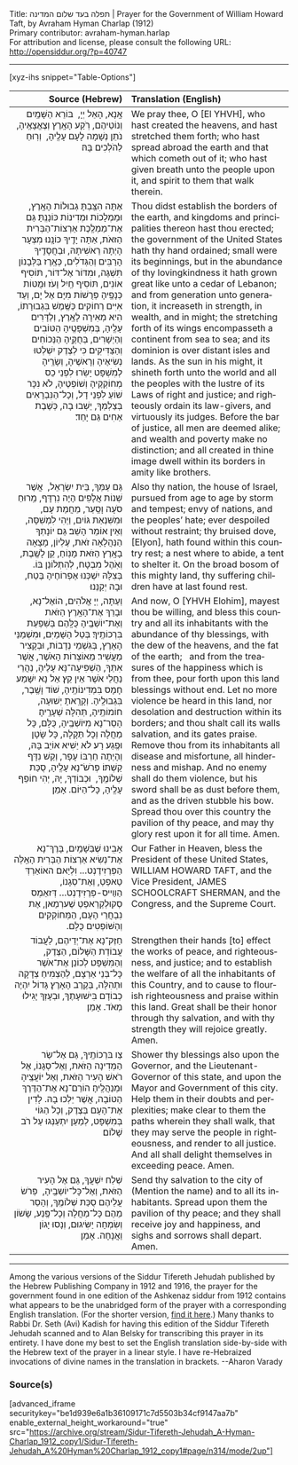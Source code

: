 <html>
<head></head>
<body>
Title: תפלה בעד שלום המדינה | Prayer for the Government of William Howard Taft, by Avraham Hyman Charlap (1912)<br />
Primary contributor: avraham-hyman.harlap<br />
For attribution and license, please consult the following URL: <a href="http://opensiddur.org/?p=40747">http://opensiddur.org/?p=40747</a>
<p />
<hr />

[xyz-ihs snippet="Table-Options"]<table style="margin-left: auto; margin-right: auto;" class="draggable">
<thead><tr><th id="x" style="text-align: right;">Source (Hebrew)</th><th style="text-align: left;">Translation (English)</th></tr></thead>
<tbody>
<tr><td style="vertical-align:top;">
<div class="liturgy" lang="he" style="text-align: right;">
אָֽנָא, ‏הָאֵל יְיָ, ‏
בּוֹרֵא הַשָּׁמַֽיִם וְנוֹטֵיהֶם,
‏רֹֽקַע הָאָֽרֶץ וְצֶאֱצָאֶֽיהָ, 
‏נֹתֵן נְשָׁמָה לָעָם עָלֶֽיהָ, ‏
וְרֽוּחַ לַהֹלְכִים בָּהּ׃
</div></td>

<td style="vertical-align:top;">
<div class="english" lang="en" style="text-align: left;">
We pray thee, O [El YHVH], 
who hast created the heavens, and hast stretched them forth; 
who hast spread abroad the earth and that which cometh out of it; 
who hast given breath unto the people upon it, 
and spirit to them that walk therein. 
</div></td></tr>


<tr><td style="vertical-align:top;">
<div class="liturgy" lang="he" style="text-align: right;">
אַתָּה הִצַּֽבְתָּ גְבוּלוֹת הָאָֽרֶץ, 
וּמַמְלָכוֹת וּמְדִינוֹת כּוֹנָנְֽתָּ׃ 
גַּם אֶת־מַמְלֶֽכֶת אַרְצוֹת־הַבְּרִית הַזּאֹת, אַתָּה יָדֶֽיךָ כּוֹנָֽנוּ׃ 
מִצְעָר הָיְתָה רֵאשִׁיתָהּ, וּבַחֲסָדֶֽיךָ הָרַבִּים וְהַגְּדֺלִים, 
‏כְּאֶֽרֶז בַּלְּבָנוֹן תִּשְׁגֶּה, 
וּמִדּוֹר אֶל־דּוֹר, 
תּוֹסִיף אוֹנִים, תּוֹסִיף חַֽיִל וָעֹז׃ 
וּמֻטּוֹת כְּנָפֶֽיהָ פְּרֻשׁוֹת מִיָּם אֶל יָם, 
וְעַד אִיִּים רְחוֹקִים׃ 
כַּשֶּֽׁמֶשׁ בִּגְבוּרָתוֹ, 
הִיא מְאִירָה לָאָֽרֶץ, וְלַדָּרִים עָלֶֽיהָ, 
בְּמִשְׁפָּטֶֽיהָ הַטּוֹבִים וְהַיְשָׁרִים, בְּחֻקֶּֽיהָ הַנְּכוֹחִים וְהַצַּדִּיקִים׃
כִּי לְצֶדֶק יִשְׁלְטוּ נְשִׂיאֶיהָ וְרָאשֶׁיהָ, וְשָׂרֶֽיהָ לְמִשְׁפָּט יָשֽׂרוּ׃ 
לִפְנֵי כֵס מְחוֹקְקֶיהָ וְשׁוֹפְטֶיהָ, 
לֹא נִכָּר שׁוֹעַ לִפְנֵי דָל, 
וְכָל־הַנִּבְרָאִים בְּצַלְמְךָ, יֵשְׁבוּ בָה, כְּשֶׁבֶת אַחִים גַּם יָחַד׃
</div></td>

<td style="vertical-align:top;">
<div class="english" lang="en" style="text-align: left;">
Thou didst establish the borders of the earth, 
and kingdoms and principalities thereon hast thou erected; 
the government of the United States hath thy hand ordained; 
small were its beginnings, but in the abundance of thy lovingkindness 
it hath grown great like unto a cedar of Lebanon; 
and from generation unto generation, 
it increaseth in strength, in wealth, and in might; 
the stretching forth of its wings encompasseth a continent from sea to sea; 
and its dominion is over distant isles and lands. 
As the sun in his might, 
it shineth forth unto the world and all the peoples 
with the lustre of its Laws of right and justice; 
and righteously ordain its law-givers, and virtuously its judges. 
Before the bar of justice, all men are deemed alike; 
and wealth and poverty make no distinction; 
and all created in thine image dwell within its borders in amity like brothers. 
</div></td></tr>


<tr><td style="vertical-align:top;">
<div class="liturgy" lang="he" style="text-align: right;">
גַּם עַמְּךָ, בֵּית יִשְׂרָאֵל, ‏
אֲשֶׁר שְׁנוֹת אֲלָפִים הָיָה נִרְדָּף, מֵֽרוּחַ סֹעָה וָסַֽעַר, 
‏מֵחֲמַת עָם, וּמִשִּׁנְאַת גּוֹיִם, ‏וַיְהִי לִמְשִׁסָּה, 
וְאֵין אוֹמֵר הָשֵׁב׃ 
גַּם יוֹנָתְךָ הַנַּהֲלָאָה זֹאת, עֶלְיוֹן, 
מָצָאָה בָאָֽרֶץ הַזֹּאת מָנֽוֹחַ, קֵן לָשֶֽׁבֶת, 
‏וְאֹֽהֶל מִבְטָח, לְהִתְלוֹנֵן בּוֹ.‏ 
בְּצִלָּהּ יִשְׁכְּנוּ אֶפְרוֹחֶיהָ בֶּטַח, וּבָה יְקַנֵּנוּ׃
</div></td>

<td style="vertical-align:top;">
<div class="english" lang="en" style="text-align: left;">
Also thy nation, the house of Israel, 
pursued from age to age by storm and tempest; 
envy of nations, and the peoples’ hate; 
ever despoiled without restraint; 
thy bruised dove, [Elyon], hath found within this country rest; 
a nest where to abide, a tent to shelter it. 
On the broad bosom of this mighty land, 
thy suffering children have at last found rest.
</div></td></tr>


<tr><td style="vertical-align:top;">
<div class="liturgy" lang="he" style="text-align: right;">
וְעַתָּה, יְיָ אֱלֹהִים, הוֹאֶל־נָא, 
‏וּבָרֵךְ אֶת־הָאָֽרֶץ הַזֹּאת וְאֶת־יוֹשְׁבֶֽיהָ כֻּלָּֽהַם 
בְּשִׁפְעַת בִּרְכוֹתֶֽיךָ׃ 
בְּטַל הַשָּׁמַיִּם, וּמִשְׁמַנֵּי הָאָרֶץ, 
בְּגִשְׁמֵי נְדָבוֹת, וּבְקָצִיר מַעֲשִׁיר׃ 
מֵאוֹצְרוֹת הָאֹשֶׁר, אֲשֶׁר אִתְּךָ, 
הַשְׁפִּיעָה־נָּא עָלֶיהָ, נַהֲרֵי נַחֲלֵי אֹשֶׁר אֵין קֵץ׃ 
אַל נָא יִשָּׁמַע חָמָס בִּמְדִינוֹתֶֽיהָ, 
שׁוֹד וָשֶֽׁבֶר, בִּגְבוּלֶֽיהָ. 
‏וְקָרָֽאתָ יְשׁוּעָה, חוֹמוֹתֶֽיהָ, תְּהִלָּה שְׁעָרֶֽיהָ׃ 
הָסֵר־נָא מִיּוֹשְׁבֶֽיהָ, כֻּלָּם, כָּל מַחֲלָה וְכָל תַּקָלָה, 
כָּל שָׂטָן וּפֶֽגַע רָע׃ 
לֹא יַשִׁיא אוֹיֵב בָּהּ, 
וְהָיְתָה חַרְבּוֹ עָפָר, 
וְקַשׁ נִדָּף קַשְׁתּוֹ׃ 
פְּרֹשׂ־נָא עָלֶֽיהָ, סֻכַּת שְׁלוֹמֶֽךָ, ‏
וּכְבוֹדְךָ, יָהּ, יְהִי חוֹפֵף עָלֶֽיהָ, כָּל־הַיּוֹם. 
אָמֵן׃
</div></td>

<td style="vertical-align:top;">
<div class="english" lang="en" style="text-align: left;">
And now, O [YHVH Elohim], mayest thou be willing, 
and bless this country and all its inhabitants 
with the abundance of thy blessings, 
with the dew of the heavens, and the fat of the earth; 
&nbsp;
and from the treasures of the happiness which is from thee, 
pour forth upon this land blessings without end. 
Let no more violence be heard in this land, 
nor desolation and destruction within its borders; 
and thou shalt call its walls salvation, and its gates praise. 
Remove thou from its inhabitants all disease and misfortune, 
all hinderness and mishap. 
And no enemy shall do them violence, 
but his sword shall be as dust before them, 
and as the driven stubble his bow. 
Spread thou over this country the pavilion of thy peace, 
and may thy glory rest upon it for all time. 
Amen.
</div></td></tr>


<tr><td style="vertical-align:top;">
<div class="liturgy" lang="he" style="text-align: right;">
אָבִֽינוּ שֶׁבַּשָׁמַֽיִם, 
‏בָּרֶךְ־נָא אֶת־נְשִׂיא אַרְצוֹת הַבְּרִית הָאֵֽלֶּה הַפְּרֶזִידֶנְט…‏
וִלְיַאם האוֹאַרְדְּ טַאפְטְ,
וְאֶת־סְגָנוֹ, הַװַײס-פְּרֶזִידֶנְט…‏
דְּזאֵמְס סְקוּלְקְרַאפְטְ שֶׁערְמַאן,
אֶת נִבְחֲרֵי הָעָם, 
הַמְּחוֹקְקִים וְהַשּׁוֹפְטִים כֻּלָּם.‏
</div></td>

<td style="vertical-align:top;">
<div class="english" lang="en" style="text-align: left;">
Our Father in Heaven, 
bless the President of these United States,
WILLIAM HOWARD TAFT,
and the Vice President,
JAMES SCHOOLCRAFT SHERMAN,
and the Congress, 
and the Supreme Court.
</div></td></tr>


<tr><td style="vertical-align:top;">
<div class="liturgy" lang="he" style="text-align: right;">
חַזֶּק־נָא אֶת־יְדֵיהֶם, לַעֲבוֹד עֲבוֹדַת הַשָּׁלוֹם, 
הַצֶּדֶק, 
וְהַמִּשְׁפָּט׃ 
לְכוֹנֵן אֶת־אֹשֶׁר כָּל־בְּנֵי אַרְצָם, 
לְהַצְמִיחַ צְדָקָה וּתְהִלָּה, בְּקֶרֶב הָאָרֶץ׃ 
גָּדוֹל יִהְיֶה כְבוֹדָם בִּישׁוּעָתֶךָ, 
וּבְעָזְךָ יָגִילוּ מְאֹד. 
אָמֵן׃ 
</div></td>

<td style="vertical-align:top;">
<div class="english" lang="en" style="text-align: left;">
Strengthen their hands [to] effect the works of peace, 
and righteousness, 
and justice; 
and to establish the welfare of all the inhabitants of this Country, 
and to cause to flourish righteousness and praise within this land. 
Great shall be their honor through thy salvation, 
and with thy strength they will rejoice greatly. 
Amen.
</div></td></tr>


<tr><td style="vertical-align:top;">
<div class="liturgy" lang="he" style="text-align: right;">
צַו בּרְכוֹתֶֽיךָ, 
גַּם אֶל־שַׂר הַמְּדִינָה הַזֹּאת, 
‏וְאֶל־סְגָנוֹ, ‏אֶל רֹאשׁ הָעִיר הַזֹּאת, 
‏וְאֶל יוֹעֲצֶֽיהָ וּמְנַהֲלֶֽיהָ׃ 
הוֹרֵם־נָא אֶת־הַדֶּרֶךְ הַטּוֹבָה, אֲשֶׁר יֵלְכוּ בָהּ. 
לָדִין אֶת־הָעָם בְּצֶדֶק, 
וְכָל הַגּוֹי בְּמִשְׁפָּט, 
לְמַעַן יִתְעַנְּגוּ עַל רֹב שָׁלוֹם׃ 
</div></td>

<td style="vertical-align:top;">
<div class="english" lang="en" style="text-align: left;">
Shower thy blessings also upon the Governor, 
and the Lieutenant-Governor of this state, 
and upon the Mayor and Government of this city. 
Help them in their doubts and perplexities; 
make clear to them the paths wherein they shall walk, 
that they may serve the people in righteousness, 
and render to all justice. 
And all shall delight themselves in exceeding peace. 
Amen.
</div></td></tr>


<tr><td style="vertical-align:top;">
<div class="liturgy" lang="he" style="text-align: right;">
שְׁלַח יִשְׁעֲךָ, גַּם אֶל הָעִיר הַזֹּאת, 
‏וְאֶל־כָּל־יוֹשְבֶֽיהָ, ‏
פְּרֹשׂ עֲלֵיהֶם סֻכַּת שְׁלוֹמֶֽךָ, 
‏וְהָסֵר מֵהֶם כָּל־מַחֲלָה וְכָל־פֶּֽנַע, ‏שָׂשׂוֹן וְשִׂמְחָה יַשִּׂיגוּם, 
‏וְנָסוּ יָגוֹן וַאֲנָחָה. 
אָמֵן׃
</div></td>

<td style="vertical-align:top;">
<div class="english" lang="en" style="text-align: left;">
Send thy salvation to the city of (<span class="instruction">Mention the name</span>) 
and to all its inhabitants. 
Spread upon them the pavilion of thy peace; 
and they shall receive joy and happiness, 
and sighs and sorrows shall depart. 
Amen.
</div></td></tr>
</tbody></table>

<hr />

Among the various versions of the Siddur Tifereth Jehudah published by the Hebrew Publishing Company in 1912 and 1916, the prayer for the government found in one edition of the Ashkenaz siddur from 1912 contains what appears to be the unabridged form of the prayer with a corresponding English translation. (For the shorter version, <a href="/?p=3502">find it here</a>.) Many thanks to Rabbi Dr. Seth (Avi) Kadish for having this edition of the Siddur Tifereth Jehudah scanned and to Alan Belsky for transcribing this prayer in its entirety. I have done my best to set the English translation side-by-side with the Hebrew text of the prayer in a linear style. I have re-Hebraized invocations of divine names in the translation in brackets. --Aharon Varady

<h3>Source(s)</h3>

[advanced_iframe securitykey="be1d939e6a1b36109171c7d5503b34cf9147aa7b" enable_external_height_workaround="true" src="https://archive.org/stream/Sidur-Tifereth-Jehudah_A-Hyman-Charlap_1912_copy1/Sidur-Tifereth-Jehudah_A%20Hyman%20Charlap_1912_copy1#page/n314/mode/2up"]

&nbsp;
</body>
</html>